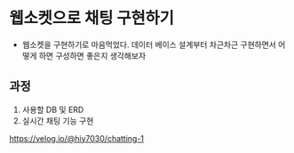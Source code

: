 # 웹소켓으로 채팅 구현하기
- 웹소켓을 구현하기로 마음먹었다. 데이터 베이스 설계부터 차근차근 구현하면서 어떻게 하면 구성하면 좋은지 생각해보자

## 과정
1. 사용할 DB 및 ERD
2. 실시간 채팅 기능 구현


https://velog.io/@hiy7030/chatting-1
